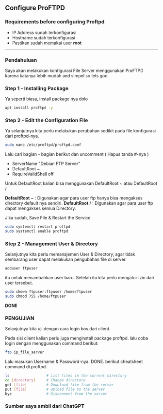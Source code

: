 ## Configure ProFTPD
### Requirements before configuring Proftpd
- IP Address sudah terkonfigurasi
- Hostname sudah terkonfigurasi
- Pastikan sudah memakai user **root**
---
### Pendahuluan
Saya akan melakukan konfigurasi File Server menggunakan ProFTPD karena katanya lebih mudah and simpel so lets goo
### Step 1 - Installing Package
Ya seperti biasa, install package nya dolo
```bash
apt install proftpd -y
```
### Step 2 - Edit the Configuration File
Ya selanjutnya kita perlu melakukan perubahan sedikit pada file konfigurasi dari proftpd-nya.
```bash
sudo nano /etc/proftpd/proftpd.conf
```
Lalu cari bagian - bagian berikut dan uncomment ( Hapus tanda #-nya )
- ServerName "Debian FTP Server"
- DefaultRoot ~  
- RequireValidShell off

Untuk DefaultRoot kalian bisa menggunakan DefaultRoot ~ atau DefaultRoot /

**DefaultRoot** ~ : Digunakan agar para user ftp hanya bisa mengakses directory default nya sendiri.
**DefaultRoot** / : Digunakan agar para user ftp dapat mengakses semua Directory.

Jika sudah, Save File & Restart the Service
```bash
sudo systemctl restart proftpd
sudo systemctl enable proftpd
```
### Step 2 - Management User & Directory
Selanjutnya kita perlu memanajemen User & Directory, agar tidak sembarang user dapat melakukan pengubahan file di server.
```bash
adduser ftpuser
```
itu untuk menambahkan user baru. Setelah itu kita perlu mengatur izin dari user tersebut.
```bash
sudo chown ftpuser:ftpuser /home/ftpuser
sudo chmod 755 /home/ftpuser
```
**DONE**
### PENGUJIAN
Selanjutnya kita uji dengan cara login bos dari client.

Pada sisi client kalian perlu juga menginstall package proftpd. lalu coba login dengan menggunakan command berikut:
```bash
ftp ip_file_server
```
Lalu masukan Username & Password-nya. DONE. berikut cheatsheet command di proftpd.
```bash
ls                 # List files in the current directory
cd [directory]     # Change directory
get [file]         # Download file from the server
put [file]         # Upload file to the server
bye                # Disconnect from the server
```

### Sumber saya ambil dari ChatGPT
